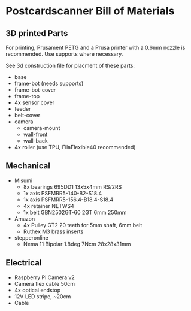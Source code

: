 # Postcardscanner Bill of Materials

## 3D printed Parts

For printing, Prusament PETG and a Prusa printer with a 0.6mm nozzle is recommended. Use supports where necessary.

See 3d construction file for placment of these parts:

- base
- frame-bot (needs supports)
- frame-bot-cover
- frame-top
- 4x sensor cover
- feeder
- belt-cover
- camera
  - camera-mount
  - wall-front
  - wall-back
- 4x roller (use TPU, FilaFlexible40 recommended)

## Mechanical

- Misumi
  - 8x bearings 695DD1 13x5x4mm RS/2RS
  - 1x axis PSFMRR5-140-B2-S18.4
  - 1x axis PSFMRR5-156.4-B18.4-S18.4
  - 4x retainer NETWS4
  - 1x belt GBN2502GT-60 2GT 6mm 250mm
- Amazon
  - 4x Pulley GT2 20 teeth for 5mm shaft, 6mm belt
  - Ruthex M3 brass inserts
- stepperonline
  - Nema 11 Bipolar 1.8deg 7Ncm 28x28x31mm

## Electrical

- Raspberry Pi Camera v2
- Camera flex cable 50cm
- 4x optical endstop
- 12V LED stripe, ~20cm
- Cable
